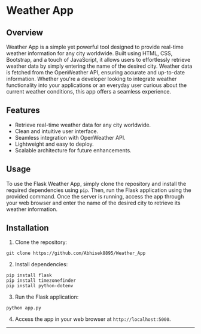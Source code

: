 # Weather App

## Overview

Weather App is a simple yet powerful tool designed to provide real-time weather information for any city worldwide. Built using HTML, CSS, Bootstrap, and a touch of JavaScript, it allows users to effortlessly retrieve weather data by simply entering the name of the desired city. Weather data is fetched from the OpenWeather API, ensuring accurate and up-to-date information. Whether you're a developer looking to integrate weather functionality into your applications or an everyday user curious about the current weather conditions, this app offers a seamless experience.

## Features

- Retrieve real-time weather data for any city worldwide.
- Clean and intuitive user interface.
- Seamless integration with OpenWeather API.
- Lightweight and easy to deploy.
- Scalable architecture for future enhancements.

## Usage

To use the Flask Weather App, simply clone the repository and install the required dependencies using `pip`. Then, run the Flask application using the provided command. Once the server is running, access the app through your web browser and enter the name of the desired city to retrieve its weather information.

## Installation

1. Clone the repository:

```
git clone https://github.com/Abhisek8895/Weather_App
```

2. Install dependencies:

```
pip install flask
pip install timezonefinder
pip install python-dotenv
```

3. Run the Flask application:

```
python app.py
```

4. Access the app in your web browser at `http://localhost:5000`.


---
